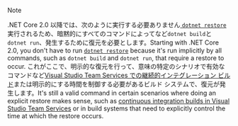 > [!NOTE]
> <span data-ttu-id="b3ce8-101">.NET Core 2.0 以降では、次のように実行する必要ありません[ `dotnet restore` ](~/docs/core/tools/dotnet-restore.md)実行されるため、暗黙的にすべてのコマンドによってなど`dotnet build`と`dotnet run`、発生するために復元を必要とします。</span><span class="sxs-lookup"><span data-stu-id="b3ce8-101">Starting with .NET Core 2.0, you don't have to run [`dotnet restore`](~/docs/core/tools/dotnet-restore.md) because it's run implicitly by all commands, such as `dotnet build` and `dotnet run`, that require a restore to occur.</span></span> <span data-ttu-id="b3ce8-102">これがここで、明示的な復元を行って、意味の特定のシナリオで有効なコマンドなど[Visual Studio Team Services での継続的インテグレーション ビルド](/vsts/build-release/apps/aspnet/build-aspnet-core)または明示的にする時間を制御する必要があるビルド システムで、復元が発生します。</span><span class="sxs-lookup"><span data-stu-id="b3ce8-102">It's still a valid command in certain scenarios where doing an explicit restore makes sense, such as [continuous integration builds in Visual Studio Team Services](/vsts/build-release/apps/aspnet/build-aspnet-core) or in build systems that need to explicitly control the time at which the restore occurs.</span></span>
